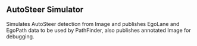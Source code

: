 ## AutoSteer Simulator
Simulates AutoSteer detection from Image and publishes EgoLane and EgoPath data to be used by PathFinder, also publishes annotated Image for debugging.
